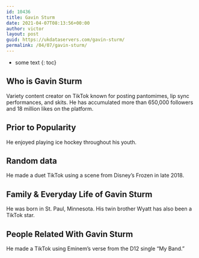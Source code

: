 ```yaml
---
id: 10436
title: Gavin Sturm
date: 2021-04-07T08:13:56+00:00
author: victor
layout: post
guid: https://ukdataservers.com/gavin-sturm/
permalink: /04/07/gavin-sturm/
---
```


* some text
{: toc}


## Who is Gavin Sturm



Variety content creator on TikTok known for posting pantomimes, lip sync performances, and skits. He has accumulated more than 650,000 followers and 18 million likes on the platform.

                
                
                
## Prior to Popularity



He enjoyed playing ice hockey throughout his youth.

                
                
                
## Random data



He made a duet TikTok using a scene from Disney&#8217;s Frozen in late 2018.

                
                
                
## Family & Everyday Life of Gavin Sturm



He was born in St. Paul, Minnesota. His twin brother Wyatt has also been a TikTok star. 

                
                
                
## People Related With Gavin Sturm



He made a TikTok using Eminem&#8217;s verse from the D12 single &#8220;My Band.&#8221; 

                
              
            
          
          
          